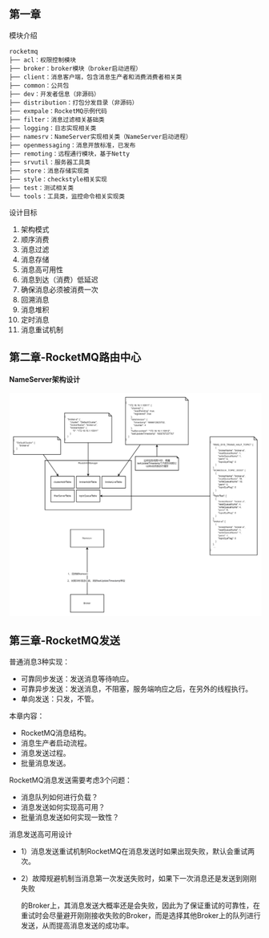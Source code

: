 ## 第一章

模块介绍

```
rocketmq
├── acl：权限控制模块
├── broker：broker模块（broker启动进程）
├── client：消息客户端，包含消息生产者和消费消费者相关类
├── common：公共包
├── dev：开发者信息（非源码）
├── distribution：打包分发目录（非源码）
├── exmpale：RocketMQ示例代码
├── filter：消息过滤相关基础类
├── logging：日志实现相关类
├── namesrv：NameServer实现相关类（NameServer启动进程）
├── openmessaging：消息开放标准，已发布
├── remoting：远程通行模块，基于Netty
├── srvutil：服务器工具类
├── store：消息存储实现类
├── style：checkstyle相关实现
├── test：测试相关类
└── tools：工具类，监控命令相关实现类
```

设计目标

1. 架构模式
2. 顺序消费
3. 消息过滤
4. 消息存储
5. 消息高可用性
6. 消息到达（消费）低延迟
7. 确保消息必须被消费一次
8. 回溯消息
9. 消息堆积
10. 定时消息
11. 消息重试机制

## 第二章-RocketMQ路由中心

#### NameServer架构设计

![ch2](img/ch2.png)

## 第三章-RocketMQ发送

普通消息3种实现：

- 可靠同步发送：发送消息等待响应。
- 可靠异步发送：发送消息，不阻塞，服务端响应之后，在另外的线程执行。
- 单向发送：只发，不管。

本章内容：

- RocketMQ消息结构。
- 消息生产者启动流程。
- 消息发送过程。
- 批量消息发送。

RocketMQ消息发送需要考虑3个问题：

- 消息队列如何进行负载？
- 消息发送如何实现高可用？
- 批量消息发送如何实现一致性？

消息发送高可用设计

- 1）消息发送重试机制RocketMQ在消息发送时如果出现失败，默认会重试两次。

- 2）故障规避机制当消息第一次发送失败时，如果下一次消息还是发送到刚刚失败

  的Broker上，其消息发送大概率还是会失败，因此为了保证重试的可靠性，在重试时会尽量避开刚刚接收失败的Broker，而是选择其他Broker上的队列进行发送，从而提高消息发送的成功率。